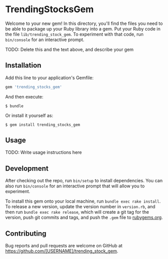 # TrendingStocksGem

Welcome to your new gem! In this directory, you'll find the files you need to be able to package up your Ruby library into a gem. Put your Ruby code in the file `lib/trending_stock_gem`. To experiment with that code, run `bin/console` for an interactive prompt.

TODO: Delete this and the text above, and describe your gem

## Installation

Add this line to your application's Gemfile:

```ruby
gem 'trending_stocks_gem'
```

And then execute:

    $ bundle

Or install it yourself as:

    $ gem install trending_stocks_gem

## Usage

TODO: Write usage instructions here

## Development

After checking out the repo, run `bin/setup` to install dependencies. You can also run `bin/console` for an interactive prompt that will allow you to experiment.

To install this gem onto your local machine, run `bundle exec rake install`. To release a new version, update the version number in `version.rb`, and then run `bundle exec rake release`, which will create a git tag for the version, push git commits and tags, and push the `.gem` file to [rubygems.org](https://rubygems.org).

## Contributing

Bug reports and pull requests are welcome on GitHub at https://github.com/[USERNAME]/trending_stock_gem.

